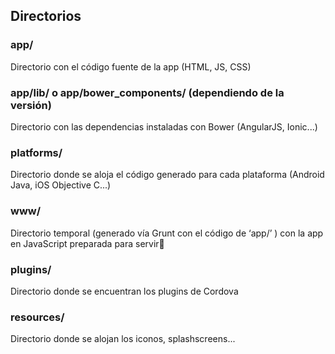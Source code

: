 ## Directorios

### app/
Directorio con el código fuente de la app (HTML, JS, CSS)

### app/lib/ o app/bower_components/ (dependiendo de la versión)
Directorio con las dependencias instaladas con Bower (AngularJS, Ionic...)

### platforms/
Directorio donde se aloja el código generado para cada plataforma (Android Java, iOS Objective C...)

### www/
Directorio temporal (generado vía Grunt con el código de ‘app/’ ) con la app en JavaScript preparada para servir

### plugins/
Directorio donde se encuentran los plugins de Cordova

### resources/
Directorio donde se alojan los iconos, splashscreens...
